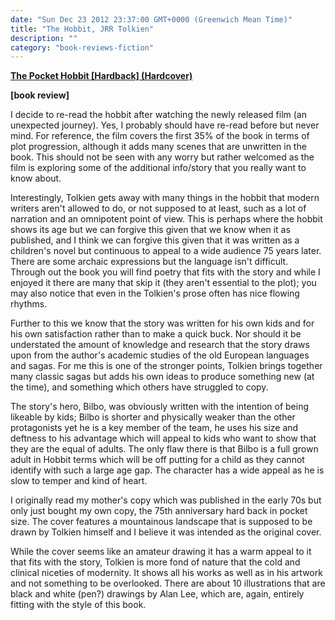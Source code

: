 ```yaml
---
date: "Sun Dec 23 2012 23:37:00 GMT+0000 (Greenwich Mean Time)"
title: "The Hobbit, JRR Tolkien"
description: ""
category: "book-reviews-fiction"
---
```

**[The Pocket Hobbit \[Hardback\] (Hardcover)](http://www.amazon.co.uk/review/R2LLBR7AL27JVP/ref=cm_cr_rdp_perm)**

**\[book review\]**

I decide to re-read the hobbit after watching the newly released film (an unexpected journey). Yes, I probably should have re-read before but never mind. For reference, the film covers the first 35% of the book in terms of plot progression, although it adds many scenes that are unwritten in the book. This should not be seen with any worry but rather welcomed as the film is exploring some of the additional info/story that you really want to know about.  
  
Interestingly, Tolkien gets away with many things in the hobbit that modern writers aren't allowed to do, or not supposed to at least, such as a lot of narration and an omnipotent point of view. This is perhaps where the hobbit shows its age but we can forgive this given that we know when it as published, and I think we can forgive this given that it was written as a children's novel but continuous to appeal to a wide audience 75 years later. There are some archaic expressions but the language isn't difficult. Through out the book you will find poetry that fits with the story and while I enjoyed it there are many that skip it (they aren't essential to the plot); you may also notice that even in the Tolkien's prose often has nice flowing rhythms.  
  
Further to this we know that the story was written for his own kids and for his own satisfaction rather than to make a quick buck. Nor should it be understated the amount of knowledge and research that the story draws upon from the author's academic studies of the old European languages and sagas. For me this is one of the stronger points, Tolkien brings together many classic sagas but adds his own ideas to produce something new (at the time), and something which others have struggled to copy.  
  
The story's hero, Bilbo, was obviously written with the intention of being likeable by kids; Bilbo is shorter and physically weaker than the other protagonists yet he is a key member of the team, he uses his size and deftness to his advantage which will appeal to kids who want to show that they are the equal of adults. The only flaw there is that Bilbo is a full grown adult in Hobbit terms which will be off putting for a child as they cannot identify with such a large age gap. The character has a wide appeal as he is slow to temper and kind of heart.  
  
I originally read my mother's copy which was published in the early 70s but only just bought my own copy, the 75th anniversary hard back in pocket size. The cover features a mountainous landscape that is supposed to be drawn by Tolkien himself and I believe it was intended as the original cover.  
  
While the cover seems like an amateur drawing it has a warm appeal to it that fits with the story, Tolkien is more fond of nature that the cold and clinical niceties of modernity. It shows all his works as well as in his artwork and not something to be overlooked. There are about 10 illustrations that are black and white (pen?) drawings by Alan Lee, which are, again, entirely fitting with the style of this book.
